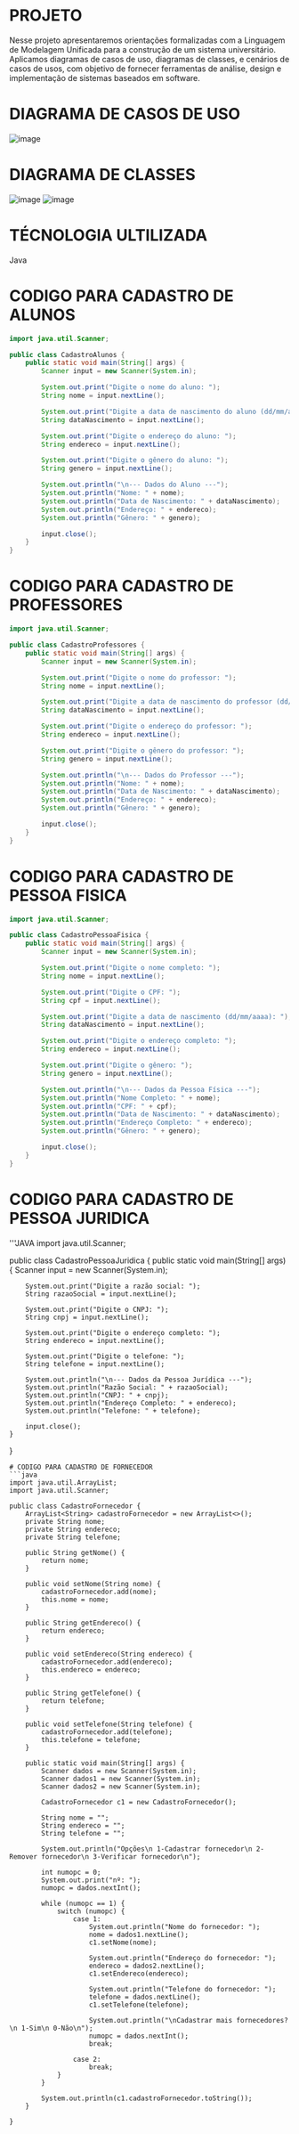 # PROJETO

Nesse projeto apresentaremos orientações formalizadas com a Linguagem de Modelagem Unificada para a construção de um sistema universitário. 
Aplicamos diagramas de casos de uso, diagramas de classes, e cenários de casos de usos, com objetivo de fornecer ferramentas de análise, design e implementação de sistemas baseados em software. 

# DIAGRAMA DE CASOS DE USO 
![image](https://github.com/RenanLeone/PTI/assets/145399765/51a1136c-a58f-4d0b-b871-a8a6e640fa88)

# DIAGRAMA DE CLASSES 
![image](https://github.com/RenanLeone/PTI/assets/145399765/fe9232a5-75c2-46e3-9c58-855c0130bbc2)
![image](https://github.com/RenanLeone/PTI/assets/145399765/39e97196-f9e7-462f-a1ca-9a92b674c402)

# TÉCNOLOGIA ULTILIZADA 
Java

# CODIGO PARA CADASTRO DE ALUNOS
```java
import java.util.Scanner;

public class CadastroAlunos {
    public static void main(String[] args) {
        Scanner input = new Scanner(System.in);

        System.out.print("Digite o nome do aluno: ");
        String nome = input.nextLine();

        System.out.print("Digite a data de nascimento do aluno (dd/mm/aaaa): ");
        String dataNascimento = input.nextLine();

        System.out.print("Digite o endereço do aluno: ");
        String endereco = input.nextLine();

        System.out.print("Digite o gênero do aluno: ");
        String genero = input.nextLine();

        System.out.println("\n--- Dados do Aluno ---");
        System.out.println("Nome: " + nome);
        System.out.println("Data de Nascimento: " + dataNascimento);
        System.out.println("Endereço: " + endereco);
        System.out.println("Gênero: " + genero);

        input.close();
    }
}
```
# CODIGO PARA CADASTRO DE PROFESSORES 
```java
import java.util.Scanner;

public class CadastroProfessores {
    public static void main(String[] args) {
        Scanner input = new Scanner(System.in);

        System.out.print("Digite o nome do professor: ");
        String nome = input.nextLine();

        System.out.print("Digite a data de nascimento do professor (dd/mm/aaaa): ");
        String dataNascimento = input.nextLine();

        System.out.print("Digite o endereço do professor: ");
        String endereco = input.nextLine();

        System.out.print("Digite o gênero do professor: ");
        String genero = input.nextLine();

        System.out.println("\n--- Dados do Professor ---");
        System.out.println("Nome: " + nome);
        System.out.println("Data de Nascimento: " + dataNascimento);
        System.out.println("Endereço: " + endereco);
        System.out.println("Gênero: " + genero);

        input.close();
    }
}
```
# CODIGO PARA CADASTRO DE PESSOA FISICA
```java
import java.util.Scanner;

public class CadastroPessoaFisica {
    public static void main(String[] args) {
        Scanner input = new Scanner(System.in);

        System.out.print("Digite o nome completo: ");
        String nome = input.nextLine();

        System.out.print("Digite o CPF: ");
        String cpf = input.nextLine();

        System.out.print("Digite a data de nascimento (dd/mm/aaaa): ");
        String dataNascimento = input.nextLine();

        System.out.print("Digite o endereço completo: ");
        String endereco = input.nextLine();

        System.out.print("Digite o gênero: ");
        String genero = input.nextLine();

        System.out.println("\n--- Dados da Pessoa Física ---");
        System.out.println("Nome Completo: " + nome);
        System.out.println("CPF: " + cpf);
        System.out.println("Data de Nascimento: " + dataNascimento);
        System.out.println("Endereço Completo: " + endereco);
        System.out.println("Gênero: " + genero);

        input.close();
    }
}
```
# CODIGO PARA CADASTRO DE PESSOA JURIDICA 
'''JAVA
import java.util.Scanner;

public class CadastroPessoaJuridica {
    public static void main(String[] args) {
        Scanner input = new Scanner(System.in);

        System.out.print("Digite a razão social: ");
        String razaoSocial = input.nextLine();

        System.out.print("Digite o CNPJ: ");
        String cnpj = input.nextLine();

        System.out.print("Digite o endereço completo: ");
        String endereco = input.nextLine();

        System.out.print("Digite o telefone: ");
        String telefone = input.nextLine();

        System.out.println("\n--- Dados da Pessoa Jurídica ---");
        System.out.println("Razão Social: " + razaoSocial);
        System.out.println("CNPJ: " + cnpj);
        System.out.println("Endereço Completo: " + endereco);
        System.out.println("Telefone: " + telefone);

        input.close();
    }
}
```
# CODIGO PARA CADASTRO DE FORNECEDOR
```java
import java.util.ArrayList;
import java.util.Scanner;

public class CadastroFornecedor {
    ArrayList<String> cadastroFornecedor = new ArrayList<>();
    private String nome;
    private String endereco;
    private String telefone;

    public String getNome() {
        return nome;
    }

    public void setNome(String nome) {
        cadastroFornecedor.add(nome);
        this.nome = nome;
    }

    public String getEndereco() {
        return endereco;
    }

    public void setEndereco(String endereco) {
        cadastroFornecedor.add(endereco);
        this.endereco = endereco;
    }

    public String getTelefone() {
        return telefone;
    }

    public void setTelefone(String telefone) {
        cadastroFornecedor.add(telefone);
        this.telefone = telefone;
    }

    public static void main(String[] args) {
        Scanner dados = new Scanner(System.in);
        Scanner dados1 = new Scanner(System.in);
        Scanner dados2 = new Scanner(System.in);

        CadastroFornecedor c1 = new CadastroFornecedor();

        String nome = "";
        String endereco = "";
        String telefone = "";

        System.out.println("Opções\n 1-Cadastrar fornecedor\n 2-Remover fornecedor\n 3-Verificar fornecedor\n");

        int numopc = 0;
        System.out.print("nº: ");
        numopc = dados.nextInt();

        while (numopc == 1) {
            switch (numopc) {
                case 1:
                    System.out.println("Nome do fornecedor: ");
                    nome = dados1.nextLine();
                    c1.setNome(nome);

                    System.out.println("Endereço do fornecedor: ");
                    endereco = dados2.nextLine();
                    c1.setEndereco(endereco);

                    System.out.println("Telefone do fornecedor: ");
                    telefone = dados.nextLine();
                    c1.setTelefone(telefone);

                    System.out.println("\nCadastrar mais fornecedores?\n 1-Sim\n 0-Não\n");
                    numopc = dados.nextInt();
                    break;

                case 2:
                    break;
            }
        }
        
        System.out.println(c1.cadastroFornecedor.toString());
    }
   
}

```

